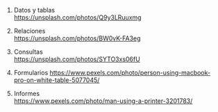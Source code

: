 1. Datos y tablas  
https://unsplash.com/photos/Q9y3LRuuxmg  

2. Relaciones  
https://unsplash.com/photos/BW0vK-FA3eg  

3. Consultas  
https://unsplash.com/photos/SYTO3xs06fU  

4. Formularios
https://www.pexels.com/photo/person-using-macbook-pro-on-white-table-5077045/  

5. Informes  
https://www.pexels.com/photo/man-using-a-printer-3201783/  


